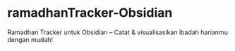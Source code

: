 # ramadhanTracker-Obsidian
Ramadhan Tracker untuk Obsidian – Catat &amp; visualisasikan ibadah harianmu dengan mudah! 
